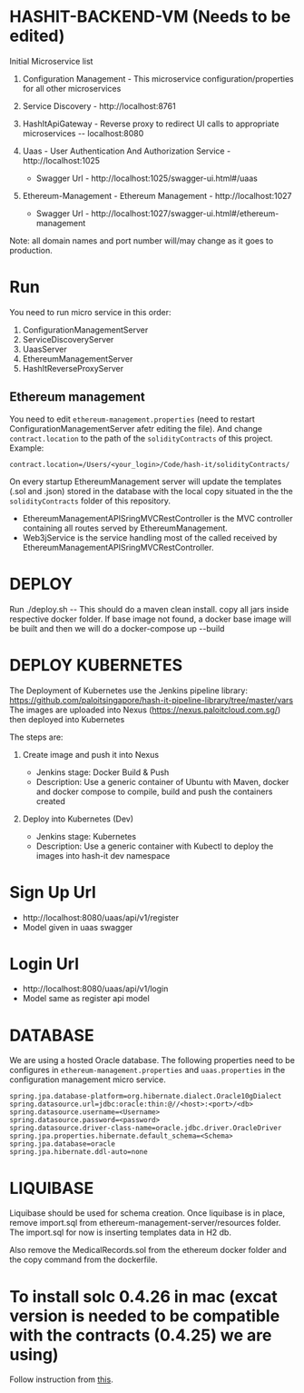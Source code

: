 # HASHIT-BACKEND-VM (Needs to be edited)
Initial Microservice list

1. Configuration Management - This microservice configuration/properties for all other microservices

2. Service Discovery - http://localhost:8761

3. HashItApiGateway - Reverse proxy to redirect UI calls to appropriate microservices -- localhost:8080

4. Uaas - User Authentication And Authorization Service - http://localhost:1025
   
   - Swagger Url - http://localhost:1025/swagger-ui.html#/uaas
   
5. Ethereum-Management - Ethereum Management - http://localhost:1027
   
   - Swagger Url - http://localhost:1027/swagger-ui.html#/ethereum-management

Note: all domain names and port number will/may change as it goes to production.

# Run

You need to run micro service in this order:
1. ConfigurationManagementServer
2. ServiceDiscoveryServer
3. UaasServer
4. EthereumManagementServer
5. HashItReverseProxyServer

## Ethereum management

You need to edit `ethereum-management.properties` (need to restart ConfigurationManagementServer afetr editing the file).
And change `contract.location` to the path of the `solidityContracts` of this project.
Example:
```properties
contract.location=/Users/<your_login>/Code/hash-it/solidityContracts/
```

On every startup EthereumManagement server will update the templates (.sol and .json) stored in the database with the 
local copy situated in the the `solidityContracts` folder of this repository.

- EthereumManagementAPISringMVCRestController is the MVC controller containing all routes served by EthereumManagement.
- Web3jService is the service handling most of the called received by EthereumManagementAPISringMVCRestController.

# DEPLOY

Run ./deploy.sh -- This should do a maven clean install. copy all jars inside respective docker folder.
                   If base image not found, a docker base image will be built and then we will do a
                   docker-compose up --build
                   

# DEPLOY KUBERNETES

The Deployment of Kubernetes use the Jenkins pipeline library: https://github.com/paloitsingapore/hash-it-pipeline-library/tree/master/vars
The images are uploaded into Nexus (https://nexus.paloitcloud.com.sg/) then deployed into Kubernetes

The steps are:

1. Create image and push it into Nexus

   - Jenkins stage: Docker Build & Push
   - Description: Use a generic container of Ubuntu with Maven, docker and docker compose to compile, build and push the containers created

2. Deploy into Kubernetes (Dev)

   - Jenkins stage: Kubernetes
   - Description: Use a generic container with Kubectl to deploy the images into hash-it dev namespace

# Sign Up Url

 - http://localhost:8080/uaas/api/v1/register
 - Model given in uaas swagger
 
# Login Url

 - http://localhost:8080/uaas/api/v1/login
 - Model same as register api model
 
# DATABASE

We are using a hosted Oracle database.
The following properties need to be configures in `ethereum-management.properties` and `uaas.properties` 
in the configuration management micro service.

```properties
spring.jpa.database-platform=org.hibernate.dialect.Oracle10gDialect
spring.datasource.url=jdbc:oracle:thin:@//<host>:<port>/<db>
spring.datasource.username=<Username>
spring.datasource.password=<password>
spring.datasource.driver-class-name=oracle.jdbc.driver.OracleDriver
spring.jpa.properties.hibernate.default_schema=<Schema>
spring.jpa.database=oracle
spring.jpa.hibernate.ddl-auto=none
```

# LIQUIBASE

Liquibase should be used for schema creation. Once liquibase is
in place, remove import.sql from ethereum-management-server/resources folder.
The import.sql for now is inserting templates data in H2 db. 

Also remove the MedicalRecords.sol from the ethereum docker folder and the copy 
command from the dockerfile.
    
# To install solc 0.4.26 in mac (excat version is needed to be compatible with the contracts (0.4.25) we are using)

Follow instruction from [this](https://medium.com/@zulhhandyplast/how-to-install-solidity-0-4-x-on-mac-using-homebrew-8dfadb244f5d).
